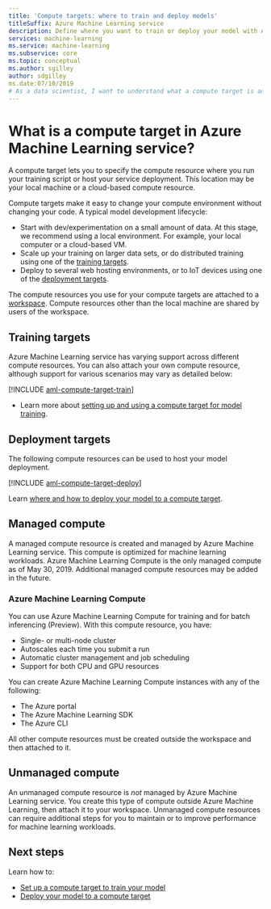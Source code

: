 ```yaml
---
title: 'Compute targets: where to train and deploy models'
titleSuffix: Azure Machine Learning service
description: Define where you want to train or deploy your model with Azure Machine Learning service.
services: machine-learning
ms.service: machine-learning
ms.subservice: core
ms.topic: conceptual
ms.author: sgilley
author: sdgilley
ms.date:07/10/2019
# As a data scientist, I want to understand what a compute target is and why I need it.
---
```


#  What is a compute target in Azure Machine Learning service? 

A compute target lets you to specify the compute resource where you run your training script or host your service deployment. This location may be your local machine or a cloud-based compute resource.

Compute targets make it easy to change your compute environment without changing your code.  A typical model development lifecycle:

* Start with dev/experimentation on a small amount of data. At this stage, we recommend using a local environment. For example, your local computer or a cloud-based VM.
* Scale up your training on larger data sets, or do distributed training using one of the [training targets](#train).  
* Deploy to several web hosting environments, or to IoT devices using one of the [deployment targets](#deploy).

The compute resources you use for your compute targets are attached to a [workspace](concept-workspace.md). Compute resources other than the local machine are shared by users of the workspace.

## <a name="train"></a> Training targets

Azure Machine Learning service has varying support across different compute resources.  You can also attach your own compute resource, although support for various scenarios may vary as detailed below:

[!INCLUDE [aml-compute-target-train](../../../includes/aml-compute-target-train.md)]


* Learn more about [setting up and using a compute target for model training](how-to-set-up-training-targets.md).

## <a name="deploy"></a>Deployment targets

The following compute resources can be used to host your model deployment.

[!INCLUDE [aml-compute-target-deploy](../../../includes/aml-compute-target-deploy.md)]


Learn [where and how to deploy your model to a compute target](how-to-deploy-and-where.md).
## Managed compute

A managed compute resource is created and managed by Azure Machine Learning service. This compute is optimized for machine learning workloads. Azure Machine Learning Compute is the only managed compute as of May 30, 2019. Additional managed compute resources may be added in the future.

### <a name="amlcompute"></a> Azure Machine Learning Compute

You can use Azure Machine Learning Compute for training and for batch inferencing (Preview).  With this compute resource, you have:

* Single- or multi-node cluster
* Autoscales each time you submit a run 
* Automatic cluster management and job scheduling 
* Support for both CPU and GPU resources

You can create Azure Machine Learning Compute instances with any of the following:

* The Azure portal
* The Azure Machine Learning SDK
* The Azure CLI

All other compute resources must be created outside the workspace and then attached to it.

## Unmanaged compute

An unmanaged compute resource is *not* managed by Azure Machine Learning service. You create this type of compute outside Azure Machine Learning, then attach it to your workspace. Unmanaged compute resources can require additional steps for you to maintain or to improve performance for machine learning workloads.

## Next steps

Learn how to:
* [Set up a compute target to train your model](how-to-set-up-training-targets.md)
* [Deploy your model to a compute target](how-to-deploy-and-where.md)
